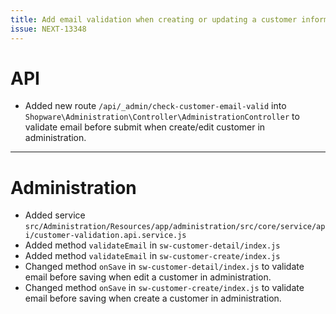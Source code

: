 ```yaml
---
title: Add email validation when creating or updating a customer information in administration
issue: NEXT-13348
---
```

# API
* Added new route `/api/_admin/check-customer-email-valid` into `Shopware\Administration\Controller\AdministrationController` to validate email before submit when create/edit customer in administration.
___
# Administration
* Added service `src/Administration/Resources/app/administration/src/core/service/api/customer-validation.api.service.js`
* Added method `validateEmail` in `sw-customer-detail/index.js`
* Added method `validateEmail` in `sw-customer-create/index.js`
* Changed method `onSave` in `sw-customer-detail/index.js` to validate email before saving when edit a customer in administration.
* Changed method `onSave` in `sw-customer-create/index.js` to validate email before saving when create a customer in administration.
